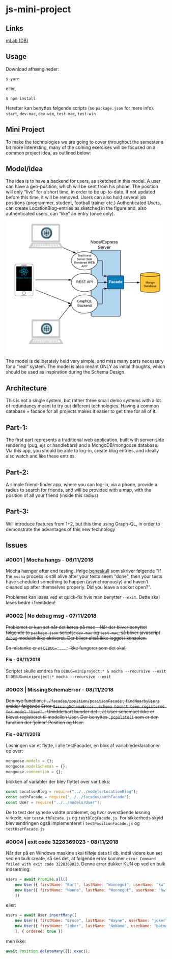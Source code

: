 # js-mini-project

## Links

[mLab (DB)](https://mlab.com/home)

## Usage
Download afhængiheder:
```
$ yarn
```
eller,
```
$ npm install
```

Herefter kan benyttes følgende scripts (se `package.json` for mere info). `start`, `dev-mac`, `dev-win`, `test-mac`, `test-win`

## Mini Project
To make the technologies we are going to cover throughout the semester a bit more interesting, many of the coming exercises will be focused on a common project idea, as outlined below:

## Model/idea
The idea is to have a backend for users, as sketched in this model. 
A user can have a geo-position, which will be sent from his phone. The position will only “live” for a short time, in order to be up-to-date. If not updated before this time, it will be removed. Users can also hold several job positions (programmer, student, football trainer etc.)
Authenticated Users, can create LocationBlog-entries as sketched in the figure and, also authenticated users, can “like” an entry (once only).

![](./model.png)

The model is deliberately held very simple, and miss many parts necessary for a “real” system. The model is also meant ONLY  as initial thoughts, which should be used as inspiration during the Schema Design.

## Architecture
This is not a single system, but rather three small demo systems with a lot of redundancy meant to try out different technologies. Having a common database + facade for all projects makes it easier to get time for all of it.

## Part-1: 
The first part represents a traditional web application, built with server-side rendering (pug, ejs or handlebars) and a MongoDB/mongoose database. Via this app, you should be able to log-in, create blog entries, and ideally also watch and like these entries.

## Part-2:
A simple friend-finder app, where you can log-in, via a phone, provide a radius to search for friends, and will be provided with a map, with the position of all your friend (inside this radius) 

## Part-3: 
Will introduce features from 1+2, but this time using Graph-QL, in order to demonstrate the advantages of this new technology

## Issues
### #0001 | Mocha hangs - 06/11/2018
Mocha hænger efter end testing. Ifølge [boneskull](https://boneskull.com/mocha-v4-nears-release/#mochawontforceexit) som skriver følgende "If the `mocha` process is still alive after your tests seem "done", then your tests have scheduled something to happen (asynchronously) and haven't cleaned up after themselves properly. Did you leave a socket open?".

Problemet kan løses ved et quick-fix hvis man benytter `--exit`. Dette skal løses bedre i fremtiden!

### #0002 | No debug msg - 07/11/2018
~~Problemet er kun set når det køres på mac - Når der bliver benyttet følgende to `package.json` scripts: `dev-mac` og `test-mac`, så bliver javascript `debug` modulet ikke aktiveret. Der bliver altså ikke logget i konsolen.~~

~~En mistanke er at `DEBUG='...'` ikke fungerer som det skal.~~

#### Fix - 08/11/2018
Scriptet skulle ændres fra `DEBUG=miniproject:* & mocha --recursive --exit` til `DEBUG=miniproject:* mocha --recursive --exit`

### #0003 | MissingSchemaError - 08/11/2018
~~Den nye function, i `./facades/position/positionFacade` , `findNearbyUsers` smider følgende Error `MissingSchemaError: Schema hasn't been registered for model "User".`. Umiddelbart bunder det i, at User schemaet ikke er blevet registreret til modellen User. Der benyttes `.populate()` som er den function der 'joiner' Position og User.~~

#### Fix - 08/11/2018
Løsningen var et flytte, i alle testFacader, en blok af variabledeklarationer op over:
```javascript
mongoose.models = {};
mongoose.modelSchemas = {};
mongoose.connection = {};
```

blokken af variabler der blev flyttet over var f.eks:
```javascript
const LocationBlog = require("../../models/LocationBlog");
const authFacade = require("../../facades/authFacade");
const User = require("../../models/User");
```

De to test der synede voldte problemet, og hvor overstående løsning virkede, var `testAuthFacade.js` og `testBlogFacade.js`. For sikkerheds skyld blev ændringen også implementeret i `testPositionFacade.js` og `testUserFacade.js`

### #0004 | exit code 3228369023 - 08/11/2018
Når der på en Windows maskine skal tilføje data til db, indtil videre kun set ved en bulk create, så ses det, at følgende error kommer `error Command failed with exit code 3228369023`. Denne error dukker KUN op ved en bulk indsætning: 
```javascript
users = await Promise.all([
    new User({ firstName: "Kurt", lastName: "Wonnegut", userName: "kw", password: "test", email: "a@b.dk" }).save(),
    new User({ firstName: "Hanne", lastName: "Wonnegut", userName: "hw", password: "test", email: "b@b.dk" }).save(),
    ])
```

eller:
```javascript
users = await User.insertMany([
    new User({ firstName: "Bruce", lastName: "Wayne", userName: "joker", password: "test", email: "bat@man.org" }),
    new User({ firstName: "Joker", lastName: "NoName", userName: "batman", password: "test", email: "jo@ker.org" })
    ], { ordered: true })
```

men ikke: 
```javascript
await Position.deleteMany({}).exec();
```

